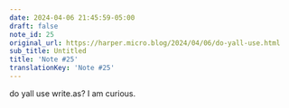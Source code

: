 ```yaml
---
date: 2024-04-06 21:45:59-05:00
draft: false
note_id: 25
original_url: https://harper.micro.blog/2024/04/06/do-yall-use.html
sub_title: Untitled
title: 'Note #25'
translationKey: 'Note #25'
---
```


do yall use write.as? I am curious.